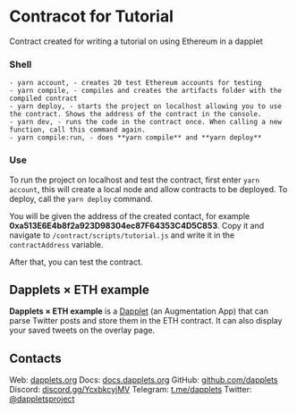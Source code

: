 # Contracot for Tutorial

Contract created for writing a tutorial on using Ethereum in a dapplet

### Shell

```shell
- yarn account, - creates 20 test Ethereum accounts for testing
- yarn compile, - compiles and creates the artifacts folder with the compiled contract
- yarn deploy, - starts the project on localhost allowing you to use the contract. Shows the address of the contract in the console.
- yarn dev, - runs the code in the contract once. When calling a new function, call this command again.
- yarn compile:run, - does **yarn compile** and **yarn deploy**
```

### Use

To run the project on localhost and test the contract, first enter `yarn account`, this will create a local node and allow contracts to be deployed. To deploy, call the `yarn deploy` command.

You will be given the address of the created contact, for example **0xa513E6E4b8f2a923D98304ec87F64353C4D5C853**. Copy it and navigate to `/contract/scripts/tutorial.js` and write it in the `contractAddress` variable.

After that, you can test the contract.

## Dapplets × ETH example

**Dapplets × ETH example** is a [Dapplet](https://dapplets.org) (an Augmentation App) that can parse Twitter posts and store them in the ETH contract. It can also display your saved tweets on the overlay page.

## Contacts

Web: [dapplets.org](https://dapplets.org)
Docs: [docs.dapplets.org](https://docs.dapplets.org)
GitHub: [github.com/dapplets](https://github.com/dapplets)
Discord: [discord.gg/YcxbkcyjMV](https://discord.gg/YcxbkcyjMV)
Telegram: [t.me/dapplets](https://t.co/4HBqF5JEbh?amp=1)
Twitter: [@dappletsproject](https://twitter.com/dappletsproject)
